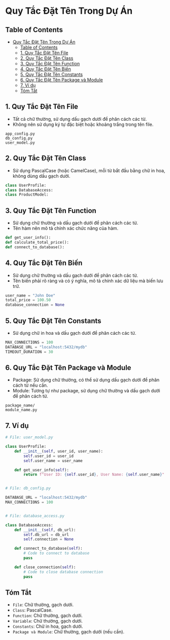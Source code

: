 # Quy Tắc Đặt Tên Trong Dự Án

## Table of Contents

- [Quy Tắc Đặt Tên Trong Dự Án](#quy-tắc-đặt-tên-trong-dự-án)
  - [Table of Contents](#table-of-contents)
  - [1. Quy Tắc Đặt Tên File](#1-quy-tắc-đặt-tên-file)
  - [2. Quy Tắc Đặt Tên Class](#2-quy-tắc-đặt-tên-class)
  - [3. Quy Tắc Đặt Tên Function](#3-quy-tắc-đặt-tên-function)
  - [4. Quy Tắc Đặt Tên Biến](#4-quy-tắc-đặt-tên-biến)
  - [5. Quy Tắc Đặt Tên Constants](#5-quy-tắc-đặt-tên-constants)
  - [6. Quy Tắc Đặt Tên Package và Module](#6-quy-tắc-đặt-tên-package-và-module)
  - [7. Ví dụ](#7-ví-dụ)
  - [Tóm Tắt](#tóm-tắt)

## 1. Quy Tắc Đặt Tên File

- Tất cả chữ thường, sử dụng dấu gạch dưới để phân cách các từ.
- Không nên sử dụng ký tự đặc biệt hoặc khoảng trắng trong tên file.

```
app_config.py
db_config.py
user_model.py
```

## 2. Quy Tắc Đặt Tên Class

- Sử dụng PascalCase (hoặc CamelCase), mỗi từ bắt đầu bằng chữ in hoa, không dùng dấu gạch dưới.

```py
class UserProfile:
class DatabaseAccess:
class ProductModel:
```

## 3. Quy Tắc Đặt Tên Function

- Sử dụng chữ thường và dấu gạch dưới để phân cách các từ.
- Tên hàm nên mô tả chính xác chức năng của hàm.

```py
def get_user_info():
def calculate_total_price():
def connect_to_database():
```

## 4. Quy Tắc Đặt Tên Biến

- Sử dụng chữ thường và dấu gạch dưới để phân cách các từ.
- Tên biến phải rõ ràng và có ý nghĩa, mô tả chính xác dữ liệu mà biến lưu trữ.

```py
user_name = "John Doe"
total_price = 100.50
database_connection = None
```

## 5. Quy Tắc Đặt Tên Constants

- Sử dụng chữ in hoa và dấu gạch dưới để phân cách các từ.

```py
MAX_CONNECTIONS = 100
DATABASE_URL = "localhost:5432/mydb"
TIMEOUT_DURATION = 30
```

## 6. Quy Tắc Đặt Tên Package và Module

- Package: Sử dụng chữ thường, có thể sử dụng dấu gạch dưới để phân cách từ nếu cần.
- Module: Tương tự như package, sử dụng chữ thường và dấu gạch dưới để phân cách từ.

```
package_name/
module_name.py
```

## 7. Ví dụ

```py
# File: user_model.py

class UserProfile:
    def __init__(self, user_id, user_name):
        self.user_id = user_id
        self.user_name = user_name

    def get_user_info(self):
        return f"User ID: {self.user_id}, User Name: {self.user_name}"


# File: db_config.py

DATABASE_URL = "localhost:5432/mydb"
MAX_CONNECTIONS = 100


# File: database_access.py

class DatabaseAccess:
    def __init__(self, db_url):
        self.db_url = db_url
        self.connection = None

    def connect_to_database(self):
        # Code to connect to database
        pass

    def close_connection(self):
        # Code to close database connection
        pass
```

## Tóm Tắt

- `File`: Chữ thường, gạch dưới.
- `Class`: PascalCase.
- `Function`: Chữ thường, gạch dưới.
- `Variable`: Chữ thường, gạch dưới.
- `Constants`: Chữ in hoa, gạch dưới.
- `Package và Module`: Chữ thường, gạch dưới (nếu cần).
